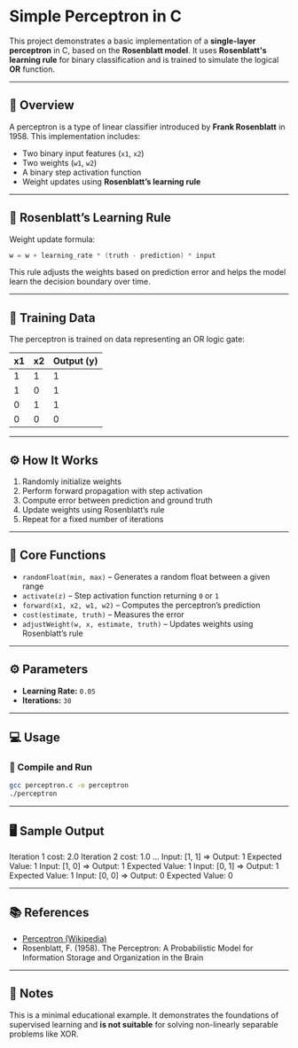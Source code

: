 # Simple Perceptron in C

This project demonstrates a basic implementation of a **single-layer perceptron** in C, based on the **Rosenblatt model**. It uses **Rosenblatt's learning rule** for binary classification and is trained to simulate the logical **OR** function.

---

## 🧠 Overview

A perceptron is a type of linear classifier introduced by **Frank Rosenblatt** in 1958. This implementation includes:

- Two binary input features (`x1`, `x2`)
- Two weights (`w1`, `w2`)
- A binary step activation function
- Weight updates using **Rosenblatt’s learning rule**

---

## 🔁 Rosenblatt’s Learning Rule

Weight update formula:
```c
w = w + learning_rate * (truth - prediction) * input
```

This rule adjusts the weights based on prediction error and helps the model learn the decision boundary over time.

---

## 🧪 Training Data

The perceptron is trained on data representing an OR logic gate:

| x1 | x2 | Output (y) |
|----|----|-------------|
| 1  | 1  | 1           |
| 1  | 0  | 1           |
| 0  | 1  | 1           |
| 0  | 0  | 0           |

---

## ⚙️ How It Works

1. Randomly initialize weights
2. Perform forward propagation with step activation
3. Compute error between prediction and ground truth
4. Update weights using Rosenblatt’s rule
5. Repeat for a fixed number of iterations

---

## 🧰 Core Functions

- `randomFloat(min, max)` – Generates a random float between a given range
- `activate(z)` – Step activation function returning `0` or `1`
- `forward(x1, x2, w1, w2)` – Computes the perceptron’s prediction
- `cost(estimate, truth)` – Measures the error
- `adjustWeight(w, x, estimate, truth)` – Updates weights using Rosenblatt’s rule

---

## ⚙️ Parameters

- **Learning Rate:** `0.05`
- **Iterations:** `30`

---

## 💻 Usage

### 🧾 Compile and Run

```bash
gcc perceptron.c -o perceptron
./perceptron
```
---

## 🖥️ Sample Output

Iteration 1 cost: 2.0
Iteration 2 cost: 1.0
...
Input: [1, 1] => Output: 1 Expected Value: 1
Input: [1, 0] => Output: 1 Expected Value: 1
Input: [0, 1] => Output: 1 Expected Value: 1
Input: [0, 0] => Output: 0 Expected Value: 0

---

## 📚 References
- [Perceptron (Wikipedia)](https://en.wikipedia.org/wiki/Perceptron)
- Rosenblatt, F. (1958). The Perceptron: A Probabilistic Model for Information Storage and Organization in the Brain

---

## 📌 Notes
This is a minimal educational example. It demonstrates the foundations of supervised learning and **is not suitable** for solving non-linearly separable problems like XOR.
